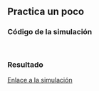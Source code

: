 ## Practica un poco
### Código de la simulación
``` js

```
``` js

```
### Resultado
[Enlace a la simulación](https://editor.p5js.org/SofiaLezcanoArenas/sketches/uClafQMNc)

